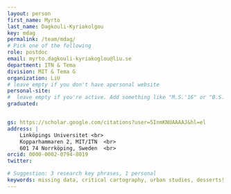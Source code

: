 ```yaml
---
layout: person
first_name: Myrto   
last_name: Dagkouli-Kyriakolgou
key: mdag
permalink: /team/mdag/
# Pick one of the following
role: postdoc
email: myrto.dagkouli-kyriakoglou@liu.se
department: ITN & Tema
division: MIT & Tema G
organization: LiU
# leave empty if you don't have apersonal website
personal-site: 
#  leave empty if you're active. Add something like "M.S.'16" or "B.S.'17" if you got a degree while with the Vis Collective. Add "N" if you left before you got a degree.
graduated:


gs: https://scholar.google.com/citations?user=5InmKNUAAAAJ&hl=el
address: |
    Linköpings Universitet <br>
    Kopparhammaren 2, MIT/ITN  <br>
    601 74 Norrköping, Sweden  <br>
orcid: 0000-0002-0794-8019
twitter: 

# Suggestion: 3 research key phrases, 1 personal
keywords: missing data, critical cartography, urban studies, desserts!
---
```

